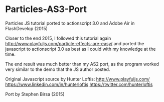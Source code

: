 # Particles-AS3-Port
Particles JS tutorial ported to actionscript 3.0 and Adobe Air in FlashDevelop (2015) 

Closer to the end 2015, I followed this tutorial again http://www.playfuljs.com/particle-effects-are-easy/
and ported the javascript to actionscript 3.0 as best as I could with my knowledge at the time.

The end result was much better than my AS2 port, as the program worked very similar to the demo that the JS author posted.

Original Javascript source by Hunter Loftis:
http://www.playfuljs.com/
https://www.linkedin.com/in/hunterloftis
https://twitter.com/hunterloftis

Port by Stephen Birsa (2015)
